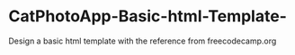 # CatPhotoApp-Basic-html-Template-
Design a basic html template with the reference from freecodecamp.org
